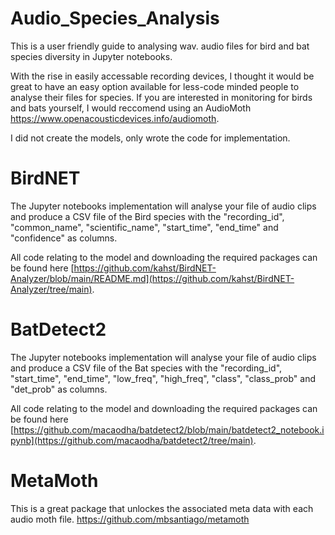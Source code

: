 # Audio_Species_Analysis
This is a user friendly guide to analysing wav. audio files for bird and bat species diversity in Jupyter notebooks.

With the rise in easily accessable recording devices, I thought it would be great to have an easy option available for less-code minded people to analyse their files for species. If you are interested in monitoring for birds and bats yourself, I would reccomend using an AudioMoth https://www.openacousticdevices.info/audiomoth.

I did not create the models, only wrote the code for implementation.

# BirdNET
The Jupyter notebooks implementation will analyse your file of audio clips and produce a CSV file of the Bird species with the "recording_id", "common_name", "scientific_name", "start_time", "end_time" and "confidence" as columns. 


All code relating to the model and downloading the required packages can be found here [https://github.com/kahst/BirdNET-Analyzer/blob/main/README.md](https://github.com/kahst/BirdNET-Analyzer/tree/main).

# BatDetect2
The Jupyter notebooks implementation will analyse your file of audio clips and produce a CSV file of the Bat species with the "recording_id", "start_time", "end_time", "low_freq", "high_freq", "class", "class_prob" and "det_prob" as columns.


All code relating to the model and downloading the required packages can be found here [https://github.com/macaodha/batdetect2/blob/main/batdetect2_notebook.ipynb](https://github.com/macaodha/batdetect2/tree/main).

# MetaMoth
This is a great package that unlockes the associated meta data with each audio moth file. https://github.com/mbsantiago/metamoth
